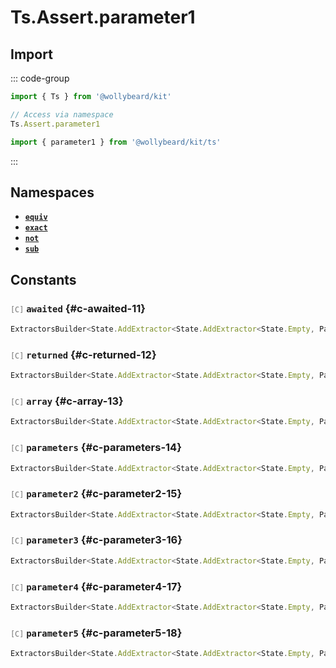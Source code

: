 # Ts.Assert.parameter1

## Import

::: code-group

```typescript [Namespace]
import { Ts } from '@wollybeard/kit'

// Access via namespace
Ts.Assert.parameter1
```

```typescript [Barrel]
import { parameter1 } from '@wollybeard/kit/ts'
```

:::

## Namespaces

- [**`equiv`**](/api/ts/assert/parameter1/equiv)
- [**`exact`**](/api/ts/assert/parameter1/exact)
- [**`not`**](/api/ts/assert/parameter1/not)
- [**`sub`**](/api/ts/assert/parameter1/sub)

## Constants

### <span style="opacity: 0.6; font-weight: normal; font-size: 0.85em;">`[C]`</span> `awaited`<SourceLink inline href="https://github.com/jasonkuhrt/kit/blob/main/./src/utils/ts/assert/builder-generated/parameter1/$$.ts#L11" /> {#c-awaited-11}

```typescript
ExtractorsBuilder<State.AddExtractor<State.AddExtractor<State.Empty, Parameter1>, Awaited$>>
```

### <span style="opacity: 0.6; font-weight: normal; font-size: 0.85em;">`[C]`</span> `returned`<SourceLink inline href="https://github.com/jasonkuhrt/kit/blob/main/./src/utils/ts/assert/builder-generated/parameter1/$$.ts#L12" /> {#c-returned-12}

```typescript
ExtractorsBuilder<State.AddExtractor<State.AddExtractor<State.Empty, Parameter1>, Returned>>
```

### <span style="opacity: 0.6; font-weight: normal; font-size: 0.85em;">`[C]`</span> `array`<SourceLink inline href="https://github.com/jasonkuhrt/kit/blob/main/./src/utils/ts/assert/builder-generated/parameter1/$$.ts#L13" /> {#c-array-13}

```typescript
ExtractorsBuilder<State.AddExtractor<State.AddExtractor<State.Empty, Parameter1>, ArrayElement>>
```

### <span style="opacity: 0.6; font-weight: normal; font-size: 0.85em;">`[C]`</span> `parameters`<SourceLink inline href="https://github.com/jasonkuhrt/kit/blob/main/./src/utils/ts/assert/builder-generated/parameter1/$$.ts#L14" /> {#c-parameters-14}

```typescript
ExtractorsBuilder<State.AddExtractor<State.AddExtractor<State.Empty, Parameter1>, Parameters$>>
```

### <span style="opacity: 0.6; font-weight: normal; font-size: 0.85em;">`[C]`</span> `parameter2`<SourceLink inline href="https://github.com/jasonkuhrt/kit/blob/main/./src/utils/ts/assert/builder-generated/parameter1/$$.ts#L15" /> {#c-parameter2-15}

```typescript
ExtractorsBuilder<State.AddExtractor<State.AddExtractor<State.Empty, Parameter1>, Parameter2>>
```

### <span style="opacity: 0.6; font-weight: normal; font-size: 0.85em;">`[C]`</span> `parameter3`<SourceLink inline href="https://github.com/jasonkuhrt/kit/blob/main/./src/utils/ts/assert/builder-generated/parameter1/$$.ts#L16" /> {#c-parameter3-16}

```typescript
ExtractorsBuilder<State.AddExtractor<State.AddExtractor<State.Empty, Parameter1>, Parameter3>>
```

### <span style="opacity: 0.6; font-weight: normal; font-size: 0.85em;">`[C]`</span> `parameter4`<SourceLink inline href="https://github.com/jasonkuhrt/kit/blob/main/./src/utils/ts/assert/builder-generated/parameter1/$$.ts#L17" /> {#c-parameter4-17}

```typescript
ExtractorsBuilder<State.AddExtractor<State.AddExtractor<State.Empty, Parameter1>, Parameter4>>
```

### <span style="opacity: 0.6; font-weight: normal; font-size: 0.85em;">`[C]`</span> `parameter5`<SourceLink inline href="https://github.com/jasonkuhrt/kit/blob/main/./src/utils/ts/assert/builder-generated/parameter1/$$.ts#L18" /> {#c-parameter5-18}

```typescript
ExtractorsBuilder<State.AddExtractor<State.AddExtractor<State.Empty, Parameter1>, Parameter5>>
```
